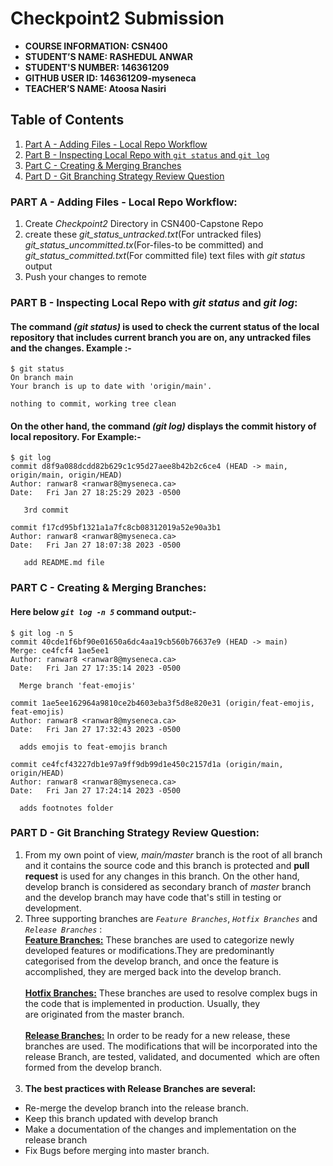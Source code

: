 # Checkpoint2 Submission

- **COURSE INFORMATION: CSN400**
- **STUDENT’S NAME: RASHEDUL ANWAR**
- **STUDENT'S NUMBER: 146361209**
- **GITHUB USER ID: 146361209-myseneca**
- **TEACHER’S NAME: Atoosa Nasiri**

## Table of Contents
1. [Part A - Adding Files - Local Repo Workflow](#Adding-Files-Local-Repo-Workflow)
2. [Part B - Inspecting Local Repo with `git status` and `git log`](#inspecting-local-repo-with-git-status-and-git)
3. [Part C - Creating & Merging Branches](#creating-and-merging-branches)
4. [Part D - Git Branching Strategy Review Question](#git-branching-strategy-review-questions)

### PART A - Adding Files - Local Repo Workflow:
1. Create *Checkpoint2* Directory in CSN400-Capstone Repo
2. create these *git_status_untracked.txt*(For untracked files) *git_status_uncommitted.tx*(For-files-to be committed) and *git_status_committed.txt*(For committed file) text files with *git status* output
3. Push your changes to remote 

### PART B - Inspecting Local Repo with *git status* and *git log*:
#### The command *(git status)* is used to check the current status of the local repository that includes current branch you are on, any untracked files and the changes. Example :-
``` 
$ git status
On branch main
Your branch is up to date with 'origin/main'.

nothing to commit, working tree clean
 ```
 #### On the other hand, the command *(git log)* displays the commit history of local repository. For Example:- 
 ```
$ git log
commit d8f9a088dcdd82b629c1c95d27aee8b42b2c6ce4 (HEAD -> main, origin/main, origin/HEAD)
Author: ranwar8 <ranwar8@myseneca.ca>
Date:   Fri Jan 27 18:25:29 2023 -0500

    3rd commit

commit f17cd95bf1321a1a7fc8cb08312019a52e90a3b1
Author: ranwar8 <ranwar8@myseneca.ca>
Date:   Fri Jan 27 18:07:38 2023 -0500

    add README.md file
 ```

 ### PART C - Creating & Merging Branches: 
 #### Here below  *`git log -n 5`* command output:-
  ```
$ git log -n 5 
commit 40cde1f6bf90e01650a6dc4aa19cb560b76637e9 (HEAD -> main)
Merge: ce4fcf4 1ae5ee1
Author: ranwar8 <ranwar8@myseneca.ca>
Date:   Fri Jan 27 17:35:14 2023 -0500

    Merge branch 'feat-emojis'

commit 1ae5ee162964a9810ce2b4603eba3f5d8e820e31 (origin/feat-emojis, feat-emojis)
Author: ranwar8 <ranwar8@myseneca.ca>
Date:   Fri Jan 27 17:32:43 2023 -0500

    adds emojis to feat-emojis branch

commit ce4fcf43227db1e97a9ff9db99d1e450c2157d1a (origin/main, origin/HEAD)
Author: ranwar8 <ranwar8@myseneca.ca>
Date:   Fri Jan 27 17:24:14 2023 -0500

    adds footnotes folder
  ```
  ### PART D - Git Branching Strategy Review Question:
  1. From my own point of view, *main/master* branch is the root of all branch and it contains the source code and this branch is protected and **pull request** is used for any changes in this branch. On the other hand, develop branch is considered as secondary branch of *master* branch and the develop branch may have code that's still in testing or development.
  2. Three supporting branches are *`Feature Branches`*, *`Hotfix Branches`* and *`Release Branches`* :<br/>
  <u>**Feature Branches:**</u> These branches are used to categorize newly developed features or modifications.They are predominantly categorised from the develop branch, and once the feature is accomplished, they are merged back into the develop branch.<br/><br/>
  <u>**Hotfix Branches:**</u> These branches are used to resolve complex bugs in the code that is implemented in production. Usually, they are originated from the master branch.<br/><br/>
  <u>**Release Branches:**</u> In order to be ready for a new release, these branches are used. The modifications that will be incorporated into the release Branch, are tested, validated, and documented  which are often formed from the develop branch.<br/><br/>
  3. **The best practices with Release Branches are several:**<br/>
  - Re-merge the develop branch into the release branch.
  - Keep this branch updated with develop branch
  - Make a documentation of the changes and implementation on the release branch
  - Fix Bugs before merging into master branch.

